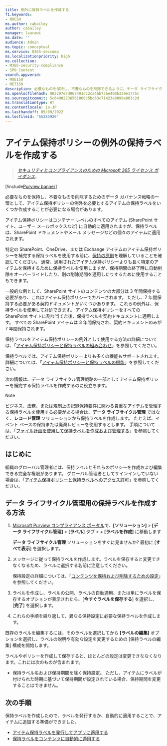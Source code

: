 ```yaml
---
title: 例外に保持ラベルを作成する
f1.keywords:
- NOCSH
ms.author: cabailey
author: cabailey
manager: laurawi
ms.date: ''
audience: Admin
ms.topic: conceptual
ms.service: O365-seccomp
ms.localizationpriority: high
ms.collection:
- M365-security-compliance
- SPO_Content
search.appverid:
- MOE150
- MET150
description: 必要なものを保持し、不要なものを削除できるように、データ ライフサイクル管理のアイテム保持ポリシーに対する例外の保持ラベルを作成する手順。
ms.openlocfilehash: 082297e7d967493dc2ca4bb73be408b320e1775c
ms.sourcegitcommit: 5c64002236561000c5bd63c71423e8099e803c2d
ms.translationtype: HT
ms.contentlocale: ja-JP
ms.lasthandoff: 05/09/2022
ms.locfileid: "65285926"
---
```

# <a name="create-retention-labels-for-exceptions-to-your-retention-policies"></a>アイテム保持ポリシーの例外の保持ラベルを作成する

>*[セキュリティとコンプライアンスのための Microsoft 365 ライセンス ガイダンス](/office365/servicedescriptions/microsoft-365-service-descriptions/microsoft-365-tenantlevel-services-licensing-guidance/microsoft-365-security-compliance-licensing-guidance)。*

[!include[Purview banner](../includes/purview-rebrand-banner.md)]

必要なものを保持し、不要なものを削除するためのデータ ガバナンス戦略の一環として、アイテム保持ポリシーの例外を必要とするアイテムの保持ラベルをいくつか作成することが必要になる場合があります。

アイテム保持ポリシーはコンテナー レベルのすべてのアイテム (SharePoint サイト、ユーザー メールボックスなど) に自動的に適用されますが、保持ラベルは、SharePoint ドキュメントやメール メッセージなどの個々のアイテムに適用されます。

特定の SharePoint、OneDrive、または Exchange アイテムのアイテム保持ポリシーを補完する保持ラベルを使用する前に、[保持の原則](retention.md#the-principles-of-retention-or-what-takes-precedence)を理解していることを確認してください。 通常、適用されたアイテム保持ポリシーよりも長く特定のアイテムを保持するために保持ラベルを使用しますが、保持期間の終了時に自動削除をオーバーライドしたり、別の削除期間を適用したりするために使用することもできます。

一般的な例として、SharePoint サイトのコンテンツの大部分は 3 年間保持する必要があり、これはアイテム保持ポリシーでカバーされます。 ただし、7 年間保持する必要がある契約ドキュメントがいくつかあります。 これらの例外は、保持ラベルを使用して対処できます。 アイテム保持ポリシーをすべての SharePoint サイトに割り当てた後、保持ラベルを契約ドキュメントに適用します。 すべての SharePoint アイテムは 3 年間保持され、契約ドキュメントのみが 7 年間保持されます。

保持ラベルをアイテム保持ポリシーの例外として使用する方法の詳細については、「[アイテム保持ポリシーと保持ラベルの組み合わせ](retention.md#combining-retention-policies-and-retention-labels)」を参照してください。

保持ラベルでは、アイテム保持ポリシーよりも多くの機能もサポートされます。 詳細については、「[アイテム保持ポリシーと保持ラベルの機能](retention.md#compare-capabilities-for-retention-policies-and-retention-labels)」を参照してください。

次の情報は、データ ライフサイクル管理戦略の一部としてアイテム保持ポリシーを補完する保持ラベルを作成するのに役立ちます。

> [!NOTE]
> ビジネス、法務、または規制上の記録保持要件に関わる貴重なアイテムを管理する保持ラベルを使用する必要がある場合は、**データ ライフサイクル管理** ではなく、**レコード管理** ソリューションから保持ラベルを作成します。 たとえば、イベント ベースの保持または廃棄レビューを使用するとします。 手順については、「[ファイル計画を使用して保持ラベルを作成および管理する](file-plan-manager.md)」を参照してください。

## <a name="before-you-begin"></a>はじめに

組織のグローバル管理者には、保持ラベルとそれらのポリシーを作成および編集できる完全な権限があります。 グローバル管理者としてサインインしていない場合は、「[アイテム保持ポリシーと保持ラベルへのアクセス許可](get-started-with-data-lifecycle-management.md#permissions-for-retention-policies-and-retention-labels)」を参照してください。

## <a name="how-to-create-retention-labels-for-data-lifecycle-management"></a>データ ライフサイクル管理用の保持ラベルを作成する方法

1. [Microsoft Purview コンプライアンス ポータル](https://compliance.microsoft.com/)で、**[ソリューション]** > **[データ ライフサイクル管理]** > **[ラベル]** タブ > + **[ラベルを作成]** に移動します
    
    **データ ライフサイクル管理** ソリューションをすぐに見ませんか? 最初に [**すべて表示**] を選択します。 

2. メッセージに従って保持ラベルを作成します。ラベルを保存すると変更できなくなるため、ラベルに選択する名前に注意してください。
    
    保持設定の詳細については、「[コンテンツを保持および削除するための設定](retention-settings.md#settings-for-retaining-and-deleting-content)」を参照してください。

3. ラベルを作成し、ラベルの公開、ラベルの自動適用、または単にラベルを保存するオプションが表示されたら、[**今すぐラベルを保存する**] を選択し、[**完了**] を選択します。

4. これらの手順を繰り返して、異なる保持設定に必要な保持ラベルを作成します。

既存のラベルを編集するには、そのラベルを選択してから **[ラベルの編集]** オプションを選択し、ラベルの説明や有効な設定を変更するための [保持ラベルの編集] 構成を開始します。

ラベルやポリシーを作成して保存すると、ほとんどの設定は変更できななくなります。これには次のものが含まれます。
- 保持ラベル名および保持期間を除く保持設定。 ただし、アイテムにラベルが付けられた時期に基づいて保持期間が設定されている場合、保持期間を変更することはできません。

## <a name="next-steps"></a>次の手順

保持ラベルを作成したので、ラベルを発行するか、自動的に適用することで、アイテムに追加する準備ができました。
- [アイテム保持ラベルを発行してアプリに適用する](create-apply-retention-labels.md)
- [保持ラベルをコンテンツに自動的に適用する](apply-retention-labels-automatically.md)
